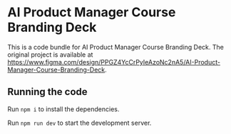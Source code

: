 
  # AI Product Manager Course Branding Deck

  This is a code bundle for AI Product Manager Course Branding Deck. The original project is available at https://www.figma.com/design/PPGZ4YcCrPyIeAzoNc2nA5/AI-Product-Manager-Course-Branding-Deck.

  ## Running the code

  Run `npm i` to install the dependencies.

  Run `npm run dev` to start the development server.
  